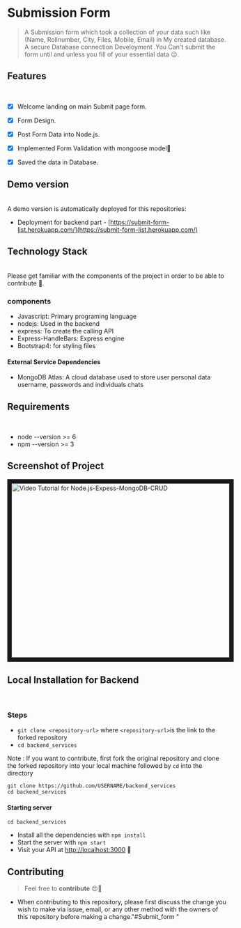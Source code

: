 # Submission Form

> A Submission form which took a collection of your data such like (Name, Rollnumber, City, Files, Mobile, Email) in My created database. A secure Database connection Develoyment
.You Can't submit the form until and unless you fill of your essential data 😉.



## Features
</br>

- [x] Welcome landing on main Submit page form.
- [x] Form Design.
- [x] Post Form Data into Node.js.
- [x] Implemented Form Validation with mongoose model🤩
- [x] Saved the data in Database.


## Demo version
</br>
A demo version is automatically deployed for this repositories:

- Deployment for backend part - [https://submit-form-list.herokuapp.com/](https://submit-form-list.herokuapp.com/)


## Technology Stack 
</br>
Please get familiar with the components of the project in order to be able to contribute 🤑.

### components
- Javascript: Primary programing language
- nodejs: Used in the backend
- express: To create the calling API
- Express-HandleBars: Express engine 
- Bootstrap4: for styling files


#### External Service Dependencies
- MongoDB Atlas: A cloud database used to store user personal data username, passwords and individuals chats

## Requirements
</br>

- node --version >= 6
- npm --version >= 3

## Screenshot of Project

<img src="https://drive.google.com/file/d/11WVoh6N3Z2_OuAuaq_ICtbZMHs1e4Lk2/view?usp=sharing" 
alt="Video Tutorial for Node.js-Expess-MongoDB-CRUD" width="500" height="400" border="10" />



## Local Installation for Backend
</br>

### Steps
- `git clone <repository-url>` where `<repository-url>`is the link to the forked repository
- `cd backend_services`

Note : If you want to contribute, first fork the original repository and clone the forked repository into your local machine followed by `cd` into the directory

```
git clone https://github.com/USERNAME/backend_services
cd backend_services

```
#### Starting server

```
cd backend_services
```
- Install all the dependencies with `npm install`
- Start the server with `npm start`
- Visit your API at [http://localhost:3000](http://localhost:3000) 🎉

## Contributing

> Feel free to **contribute** 😍🥰
- When contributing to this repository, please first discuss the change you wish to make via issue, email, or any other method with the owners of this repository before making a change."#Submit_form " 
